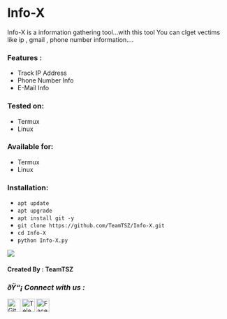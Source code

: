 # Info-X
Info-X is a information gathering tool...with this tool You can clget vectims like ip , gmail , phone number information....

### Features :
+ Track IP Address
+ Phone Number Info
+ E-Mail Info

### Tested on:
+ Termux
+ Linux
### Available for:
+ Termux
+ Linux

### Installation:
+ ```apt update```
+ ```apt upgrade```
+ ```apt install git -y```
+ ```git clone https://github.com/TeamTSZ/Info-X.git```
+ ```cd Info-X```
+ ```python Info-X.py```

<!DOCTYPE html>
<html>
<head>
<body>
   <img src="https://at.tumblr.com/thcb/710024257669824512/idk8g9j38fc8.jpg" />
</body>
</html>

#### Created By : TeamTSZ

<h3><b><i>ðŸ“¡ Connect with us :</i></b></h3>
<a href="https://github.com/TeamTSZ/"><img align="left" title="Github" alt="Github" width="30px" src="https://raw.githubusercontent.com/TeamTSZ/File_Box/main/Github.png" /></a>
<a href="https://t.me/TSZ196"><img align="left" title="Telegram" alt="Telegram" width="30px" src="https://raw.githubusercontent.com/TeamTSZ/File_Box/main/Telegram.png" /></a>
<a href="https://facebook.com/groups/763643838521570/"><img align="left" title="Facebook" alt="Facebook" width="30px" src="https://raw.githubusercontent.com/TeamTSZ/File_Box/main/Facebook.png" /></a>

